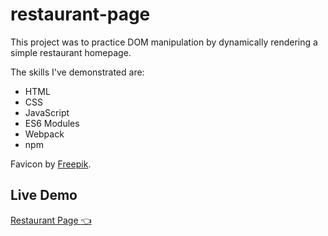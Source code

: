 # restaurant-page

This project was to practice DOM manipulation by dynamically rendering a simple restaurant homepage.

The skills I've demonstrated are:

- HTML
- CSS
- JavaScript
- ES6 Modules
- Webpack
- npm

Favicon by [Freepik](https://www.flaticon.com/authors/freepik).

## Live Demo

[Restaurant Page :point_left:](https://joshn28.github.io/restaurant-page/)